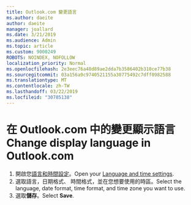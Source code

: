 ```yaml
---
title: Outlook.com 變更語言
ms.author: daeite
author: daeite
manager: joallard
ms.date: 3/21/2019
ms.audience: Admin
ms.topic: article
ms.custom: 9000249
ROBOTS: NOINDEX, NOFOLLOW
localization_priority: Normal
ms.openlocfilehash: 2e3eec76a48d89ae2dda7b3586402b310ce77b38
ms.sourcegitcommit: 03a156a9c9740521155a30775492c7dff0982588
ms.translationtype: MT
ms.contentlocale: zh-TW
ms.lasthandoff: 03/22/2019
ms.locfileid: "30785138"
---
```

# <a name="change-display-language-in-outlookcom"></a><span data-ttu-id="4fb7e-102">在 Outlook.com 中的變更顯示語言</span><span class="sxs-lookup"><span data-stu-id="4fb7e-102">Change display language in Outlook.com</span></span>

1. <span data-ttu-id="4fb7e-103">開啟您[語言和時間設定](https://outlook.live.com/mail/options/general/timeAndLanguage/regional)。</span><span class="sxs-lookup"><span data-stu-id="4fb7e-103">Open your [Language and time settings](https://outlook.live.com/mail/options/general/timeAndLanguage/regional).</span></span>
1. <span data-ttu-id="4fb7e-104">選取語言，日期格式、 時間格式，並在您想要使用的時區。</span><span class="sxs-lookup"><span data-stu-id="4fb7e-104">Select the language, date format, time format, and time zone you want to use.</span></span>
1. <span data-ttu-id="4fb7e-105">選取**儲存**。</span><span class="sxs-lookup"><span data-stu-id="4fb7e-105">Select **Save**.</span></span>